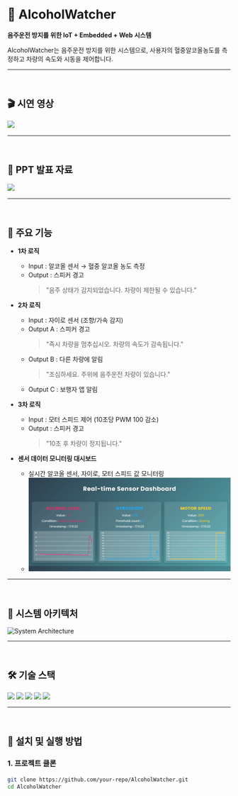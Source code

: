 <h1 align="left">🚗 AlcoholWatcher</h1>
<p align="left"><b>음주운전 방지를 위한 IoT + Embedded + Web 시스템</b></p>
<p align="left">AlcoholWatcher는 음주운전 방지를 위한 시스템으로, 사용자의 혈중알코올농도를 측정하고 차량의 속도와 시동을 제어합니다.</p>

---
<br>

## 🎬 시연 영상
<p align="left">
  <a href="https://youtu.be/z9DGNRnyafg"><img src="https://img.shields.io/badge/Demo-YouTube-red?logo=youtube"></a>
</p>

---
<br>

## 📂 PPT 발표 자료
<p align="left">
  <a href="https://buly.kr/4xY1Set"><img src="https://img.shields.io/badge/PPT-자료-blue?logo=microsoftpowerpoint"></a>
</p>


---
<br>

## 📌 주요 기능
- **1차 로직**
  - Input : 알코올 센서 → 혈중 알코올 농도 측정  
  - Output : 스피커 경고  
    > "음주 상태가 감지되었습니다. 차량이 제한될 수 있습니다."

- **2차 로직**
  - Input : 자이로 센서 (조향/가속 감지)  
  - Output A : 스피커 경고  
    > "즉시 차량을 멈추십시오. 차량의 속도가 감속됩니다."  
  - Output B : 다른 차량에 알림  
    > "조심하세요. 주위에 음주운전 차량이 있습니다."  
  - Output C : 보행자 앱 알림  

- **3차 로직**
  - Input : 모터 스피드 제어 (10초당 PWM 100 감소)  
  - Output : 스피커 경고  
    > "10초 후 차량이 정지됩니다."

- **센서 데이터 모니터링 대시보드**
  - 실시간 알코올 센서, 자이로, 모터 스피드 값 모니터링  
  - ![대시보드 이미지](./Dash.png)

---
<br>

## 📡 시스템 아키텍처
<p align="left">
  <img src="./architecture.png" alt="System Architecture" width="700"/>
</p>

---
<br>

## 🛠 기술 스택
<p align="left">
  <img src="https://img.shields.io/badge/STM32-Embedded-blue?logo=stmicroelectronics"/>
  <img src="https://img.shields.io/badge/ESP32-IoT-lightgrey?logo=espressif"/>
  <img src="https://img.shields.io/badge/Django-Backend-green?logo=django"/>
  <img src="https://img.shields.io/badge/JavaScript-Frontend-yellow?logo=javascript"/>
  <img src="https://img.shields.io/badge/SQLite-Database-blue?logo=sqlite"/>
</p>

---
<br>

## 🚀 설치 및 실행 방법

### 1. 프로젝트 클론
```bash
git clone https://github.com/your-repo/AlcoholWatcher.git
cd AlcoholWatcher
